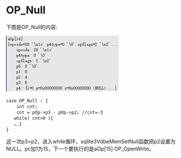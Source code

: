 # OP_Null
下图是OP_Null的内容:

 ![]( 4-5-18.jpg)
 ```
 case OP_Null : {
	 int cnt;
	 cnt = pOp->p3 - pOp->p2; //cnt=-3
	while( cnt>0 ){
	….}
}
```

这一次p3>p2，进入while循环，sqlite3VdbeMemSetNull函数把p2设置为NULL。pc加1为15，下一个要执行的是aOp[15] OP_OpenWrite。

